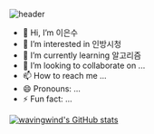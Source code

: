![header](https://capsule-render.vercel.app/api?type=waving&color=auto&height=200&section=header&text=UNITY%20개발자%20이은수&fontSize=50)
- 👋 Hi, I’m 이은수
- 👀 I’m interested in 인방시청
- 🌱 I’m currently learning 알고리즘
- 💞️ I’m looking to collaborate on ...
- 📫 How to reach me ...
- 😄 Pronouns: ...
- ⚡ Fun fact: ...



[![wavingwind's GitHub stats](https://github-readme-stats.vercel.app/api?username=wavingwind)](https://github.com/anuraghazra/github-readme-stats)


<!---
wavingwind/wavingwind is a ✨ special ✨ repository because its `README.md` (this file) appears on your GitHub profile.
You can click the Preview link to take a look at your changes.
--->
